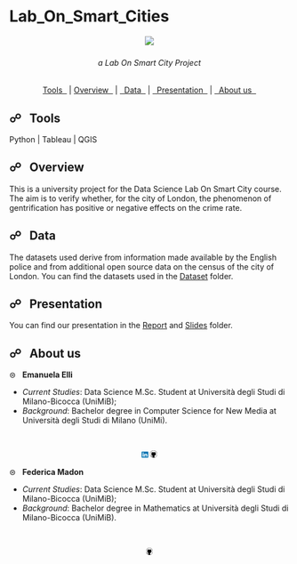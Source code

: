 # Lab_On_Smart_Cities

<p align="center">
  <img src="https://github.com/emanuelaelli//blob/main/images/poor.png" width="60%">
</p>
  <h6 align="center">a Lab On Smart City Project</h6>
<p align="center">
  <a href="#tools">Tools &nbsp;</a> |
  <a href="#overview">Overview &nbsp;</a> |
  <a href="#data">&nbsp; Data &nbsp;</a> |
  <a href="#presentation">&nbsp; Presentation &nbsp;</a> |
  <a href="#aboutus">&nbsp; About us &nbsp;</a>
</p>

<a name="tools"></a>
## &#9741; &nbsp; Tools
Python | Tableau | QGIS

<a name="overview"></a>
## &#9741; &nbsp; Overview
This is a university project for the Data Science Lab On Smart City course. The aim is to verify whether, for the city of London, the phenomenon of gentrification has positive or negative effects on the crime rate.

<a name="data"></a>
## &#9741; &nbsp; Data
The datasets used derive from information made available by the English police and from additional open source data on the census of the city of London. You can find the datasets used in the <a href="https://github.com/emanuelaelli/Lab_On_Smart_Cities/blob/main/Dataset/">Dataset</a> folder.<br>

<a name="presentation"></a>
## &#9741; &nbsp; Presentation 
You can find our presentation in the <a href="https://github.com/emanuelaelli/Lab_On_Smart_Cities/blob/main/Elli, Madon - Progetto Smart City.pdf">Report</a> and <a href="https://github.com/emanuelaelli/Lab_On_Smart_Cities/blob/main/Presentation.pdf">Slides</a> folder.<br>


<a name="aboutus"></a>
## &#9741; &nbsp; About us

&#8860; &nbsp; **Emanuela Elli**

- *Current Studies*: Data Science M.Sc. Student at Università degli Studi di Milano-Bicocca (UniMiB);
- *Background*: Bachelor degree in Computer Science for New Media at Università degli Studi di Milano (UniMi).
<br>

<p align = "center">
<a href = "https://www.linkedin.com/in/emanuela-elli-82137b206/"><img src="https://github.com/emanuelaelli/emanuelaelli/blob/main/Linkedin_logo.png" width = "2.3%"></a>
  <a href = "https://github.com/emanuelaelli"><img src="https://github.com/emanuelaelli/emanuelaelli/blob/main/GitHub_logo.png" width = "2.5%"></a>
</p>

&#8860; &nbsp; **Federica Madon**

- *Current Studies*: Data Science M.Sc. Student at Università degli Studi di Milano-Bicocca (UniMiB);
- *Background*: Bachelor degree in Mathematics at Università degli Studi di Milano-Bicocca (UniMiB). 
<br>

<p align = "center">
  <a href = "https://github.com/f-madon"><img src="https://github.com/emanuelaelli/emanuelaelli/blob/main/GitHub_logo.png" width = "2.5%"></a>
</p>







